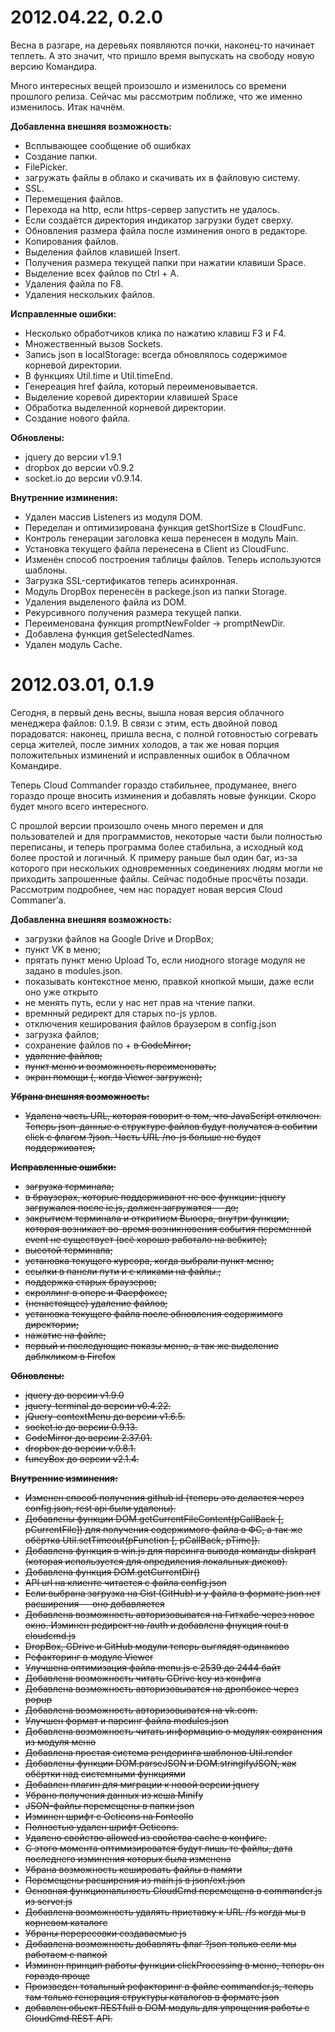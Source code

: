 2012.04.22, 0.2.0
===============
Весна в разгаре, на деревьях появляются почки, наконец-то начинает теплеть.
А это значит, что пришло время выпускать на свободу новую версию Командира.

Много интересных вещей произошло и изменилось со времени прошлого релиза.
Сейчас мы рассмотрим поближе, что же именно изменилось. Итак начнём.

**Добавленна внешняя возможность:**
- Всплывающее сообщение об ошибках
- Создание папки.
- FilePicker.
- загружать файлы в облако и скачивать их в файловую систему.
- SSL.
- Перемещения файлов.
- Перехода на http, если https-сервер запустить не удалось.
- Если создаётся директория индикатор загрузки будет сверху.
- Обновления размера файла после изминения оного в редакторе.
- Копирования файлов.
- Выделения файлов клавишей Insert.
- Получения размера текущей папки при нажатии клавиши Space.
- Выделение всех файлов по Ctrl + A.
- Удаления файла по F8.
- Удаления нескольких файлов.

**Исправленные ошибки:**
- Несколько обработчиков клика по нажатию клавиш F3 и F4.
- Множественный вызов Sockets.
- Запись json в localStorage: всегда обновлялось содержимое корневой директории.
- В функциях Util.time и Util.timeEnd.
- Генереация href файла, который переименовывается.
- Выделение коревой директории клавишей Space
- Обработка выделенной корневой директории.
- Создание нового файла.

**Обновлены:**
- jquery до версии v1.9.1
- dropbox до версии v0.9.2
- socket.io до версии v0.9.14.

**Внутренние изминения:**
- Удален массив Listeners из модуля DOM.
- Переделан и оптимизирована функция getShortSize в CloudFunc.
- Контроль генерации заголовка кеша перенесен в модуль Main.
- Установка текущего файла перенесена в Client из CloudFunc.
- Изменён способ построения таблицы файлов. Теперь используются шаблоны.
- Загрузка SSL-сертификатов теперь асинхронная.
- Модуль DropBox перенесён в packege.json из папки Storage.
- Удаления выделеного файла из DOM.
- Рекурсивного получения размера текущей папки.
- Переименована функция promptNewFolder -> promptNewDir.
- Добавлена функция getSelectedNames.
- Удален модуль Сache.

2012.03.01, 0.1.9
===============
Сегодня, в первый день весны, вышла новая версия облачного менеджера файлов: 0.1.9.
В связи с этим, есть двойной повод порадоватся: наконец, пришла весна,
с полной готовностью согревать серца жителей, после зимних холодов,
а так же новая порция положительных изминений и исправленных ошибок в
Облачном Командире.

Теперь Cloud Commander гораздо стабильнее,
продуманее, внего гораздо проще вносить изминения и добавлять новые функции.
Скоро будет много всего интересного.

С прошлой версии произошло очень много перемен и для пользователей и
для программистов, некоторые части были полностью переписаны, и теперь программа
более стабильна, а исходный код более простой и логичный.
К примеру раньше был один баг, из-за которого при нескольких одновременных
соединениях людям могли не приходить запрошенные файлы. Сейчас подобные просчёты
позади. Рассмотрим подробнее, чем нас порадует новая версия Cloud Commaner’а.

**Добавленна внешняя возможность:**
- загрузки файлов на Google Drive и DropBox;
- пункт VK в меню;
- прятать пункт меню Upload To, если ниодного storage модуля не задано в modules.json.
- показывать контекстное меню, правкой кнопкой мыши, даже если оно уже открыто
- не менять путь, если у нас нет прав на чтение папки.
- времнный редирект для старых no-js урлов.
- отключения кеширования файлов браузером в config.json
- загрузка файлов;
- сохранение файлов по <Ctrl> + <S> в CodeMirror;
- удаление файлов;
- пункт меню и возможность переименовать;
- экран помощи (<F1>, когда Viewer загружен);

**Убрана внешняя возможность:**
- Удалена часть URL, которая говорит о том, что JavaScript отключен. Теперь json-данные о структуре файлов будут получатся в собитии click с флагом ?json. Часть URL /no-js больше не будет поддерживатся;

**Исправленные ошибки:**
- загрузка терминала;
- в браузерах, которые поддерживают не все функции: jquery загружался после ie.js, должен загружатся — до;
- закрытием терминала и откритием Вьюера, внутри функции, которая возникает во-время возникновения события переменной event не существует (всё хорошо работало на вебките);
- высотой терминала;
- установка текущего курсора, когда выбрали пункт меню;
- ссылки в панели пути и с кликами на файлы.;
- поддержка старых браузеров;
- скроллинг в опере и Фаерфоксе;
- (ненастоящее) удаление файлов;
- установка текущего файла после обновления содержимого директории;
- нажатие на файле;
- первый и последующие показы меню, а так же выделение даблкликом в Firefox

**Обновлены:**
- jquery до версии v1.9.0
- jquery-terminal до версии v0.4.22.
- jQuery-contextMenu до версии v1.6.5.
- socket.io до версии 0.9.13.
- CodeMirror до версии 2.37.01.
- dropbox до версии v.0.8.1.
- funcyBox до версии v2.1.4.

**Внутренние изминения:**
- Изменен способ получения github id (теперь это делается через config.json, rest api были удалены).
- Добавлены функции DOM.getCurrentFileContent(pCallBack [, pCurrentFile]) для получения содержимого файла в ФС, а так же обёртка Util.setTimeout(pFunction [, pCallBack, pTime]).
- Добавлена функция в win.js для парсинга вывода команды diskpart (которая используется для опредиления локальных дисков).
- Добавлена функция DOM.getCurrentDir()
- API url на клиенте читается с файла config.json
- Если выбрана загрузка на Gist (GitHub) и у файла в формате json нет расширения — оно добавляется
- Добавлена возможность авторизовыватся на Гитхабе через новое окно. Изминен редирект на /auth и добавлена фнукция rout в cloudcmd.js
- DropBox, GDrive и GitHub модули теперь выглядят одинаково
- Рефакторинг в модуле Viewer
- Улучшена оптимизация файла menu.js с 2539 до 2444 байт
- Добавлена возможность читать GDrive key из конфига
- Добавлена возможность авторизовыватся на дропбоксе через popup
- Добавлена возможность авторизовыватся на vk.com.
- Улучшен формат и парсинг файла modules.json
- Добавлена возможность читать информацию о модулях сохранения из модуля меню
- Добавлена простая система рендеринга шаблонов Util.render
- Добавлены функции DOM.parseJSON и DOM.stringifyJSON, как обёртки над системными функциями
- Добавлен плагин для миграции к новой версии jquery
- Убрано получения данных из кеша Minify
- JSON-файлы перемещены в папки json
- Изминен шрифт с Octicons на Fonteollo
- Полностью удален шрифт Octicons.
- Удалено свойство allowed из свойства cache в конфиге.
- С этого момента оптимизироватся будут лишь те файлы, дата последнего изминения которых была изменена
- Убрана возможность кешировать файлы в памяти
- Перемещены расширения из main.js в json/ext.json
- Основная функциональность CloudCmd перемещена в commander.js из server.js
- Добавлена возможность удалять приставку к URL /fs когда мы в корневом каталоге
- Убраны перересовки создаваемые js
- Добавлена возможность добавлять флаг ?json только если мы работаем с папкой
- Изминен принцип работы функции clickProcessing в меню, теперь он гораздо проще
- Произведен тотальный рефакторинг в файле commander.js, теперь там только генерация
структуры каталогов в формате json
- добавлен обьект RESTfull в DOM модуль для упрощения работы с CloudCmd REST API.
